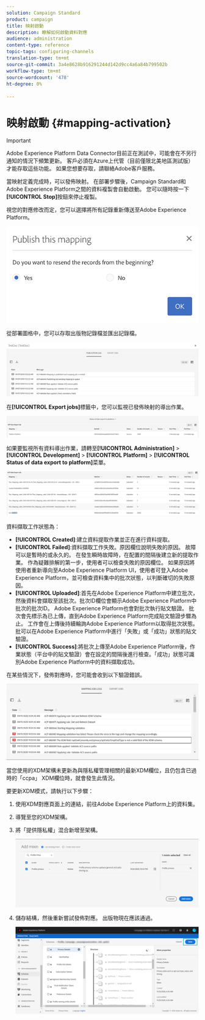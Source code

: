 ```yaml
---
solution: Campaign Standard
product: campaign
title: 映射啟動
description: 瞭解如何啟動資料對應
audience: administration
content-type: reference
topic-tags: configuring-channels
translation-type: tm+mt
source-git-commit: 3a4e8628b916291244d142d9cc4a6a84b799502b
workflow-type: tm+mt
source-wordcount: '478'
ht-degree: 0%

---
```



# 映射啟動 {#mapping-activation}

>[!IMPORTANT]
>
>Adobe Experience Platform Data Connector目前正在測試中，可能會在不另行通知的情況下頻繁更新。 客戶必須在Azure上代管（目前僅限北美地區測試版）才能存取這些功能。 如果您想要存取，請聯絡Adobe客戶服務。

當映射定義完成時，可以發佈映射。 在部署步驟後，Campaign Standard和Adobe Experience Platform之間的資料複製會自動啟動。 您可以隨時按一下&#x200B;**[!UICONTROL Stop]**&#x200B;按鈕來停止複製。

視您的對應修改而定，您可以選擇將所有記錄重新傳送至Adobe Experience Platform。

![](assets/aep_publishmapping.png)

從部署圖格中，您可以存取出版物記錄檔並匯出記錄檔。

![](assets/aep_publog.png)

在&#x200B;**[!UICONTROL Export jobs]**&#x200B;標籤中，您可以監視已發佈映射的導出作業。

![](assets/aep_jobstatus.png)

如果要監視所有資料導出作業，請轉至&#x200B;**[!UICONTROL Administration]** > **[!UICONTROL Development]** > **[!UICONTROL Platform]** > **[!UICONTROL Status of data export to platform]**&#x200B;菜單。

![](assets/aep_statusmapping.png)

資料擷取工作狀態為：

* **[!UICONTROL Created]**:建立資料提取作業並正在進行資料提取。
* **[!UICONTROL Failed]**:資料擷取工作失敗。原因欄位說明失敗的原因。 故障可以是暫時的或永久的。 在發生瞬時故障時，在配置的間隔後建立新的提取作業。 作為疑難排解的第一步，使用者可以檢查失敗的原因欄位。 如果原因將使用者重新導向至Adobe Experience Platform UI，使用者可登入Adobe Experience Platform，並可檢查資料集中的批次狀態，以判斷確切的失敗原因。
* **[!UICONTROL Uploaded]**:首先在Adobe Experience Platform中建立批次，然後資料會擷取至該批次。批次ID欄位會顯示Adobe Experience Platform中批次的批次ID。 Adobe Experience Platform也會對批次執行貼文驗證。 批次會先標示為已上傳，直到Adobe Experience Platform完成貼文驗證步驟為止。 工作會在上傳後持續輪詢Adobe Experience Platform以取得批次狀態。 批可以在Adobe Experience Platform中進行「失敗」或「成功」狀態的貼文驗證。
* **[!UICONTROL Success]**:將批次上傳至Adobe Experience Platform後，作業狀態（平台中的貼文驗證）會在設定的間隔後進行檢查。「成功」狀態可識別Adobe Experience Platform中的資料擷取成功。

在某些情況下，發佈對應時，您可能會收到以下驗證錯誤。

![](assets/aep_datamapping_ccpa.png)

當您使用的XDM架構未更新為與隱私權管理相關的最新XDM欄位，且仍包含已過時的「ccpa」 XDM欄位時，就會發生此情況。

要更新XDM模式，請執行以下步驟：

1. 使用XDM對應頁面上的連結，前往Adobe Experience Platform上的資料集。

1. 導覽至您的XDM架構。

1. 將「提供隱私權」混合新增至架構。

   ![](assets/aep_datamapping_privacyfield.png)

1. 儲存結構，然後重新嘗試發佈對應。 出版物現在應該通過。

   ![](assets/aep_save_mapping.png)
